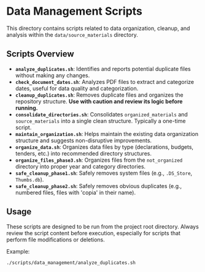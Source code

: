 # Data Management Scripts

This directory contains scripts related to data organization, cleanup, and analysis within the `data/source_materials` directory.

## Scripts Overview

*   **`analyze_duplicates.sh`**: Identifies and reports potential duplicate files without making any changes.
*   **`check_document_dates.sh`**: Analyzes PDF files to extract and categorize dates, useful for data quality and categorization.
*   **`cleanup_duplicates.sh`**: Removes duplicate files and organizes the repository structure. **Use with caution and review its logic before running.**
*   **`consolidate_directories.sh`**: Consolidates `organized_materials` and `source_materials` into a single clean structure. Typically a one-time script.
*   **`maintain_organization.sh`**: Helps maintain the existing data organization structure and suggests non-disruptive improvements.
*   **`organize_data.sh`**: Organizes data files by type (declarations, budgets, tenders, etc.) into recommended directory structures.
*   **`organize_files_phase3.sh`**: Organizes files from the `not_organized` directory into proper year and category directories.
*   **`safe_cleanup_phase1.sh`**: Safely removes system files (e.g., `.DS_Store`, `Thumbs.db`).
*   **`safe_cleanup_phase2.sh`**: Safely removes obvious duplicates (e.g., numbered files, files with 'copia' in their name).

## Usage

These scripts are designed to be run from the project root directory. Always review the script content before execution, especially for scripts that perform file modifications or deletions.

Example:
```bash
./scripts/data_management/analyze_duplicates.sh
```
